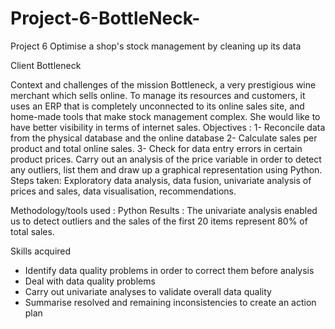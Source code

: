 # Project-6-BottleNeck-
Project 6 Optimise a shop's stock management by cleaning up its data

Client Bottleneck

Context and challenges of the mission 
Bottleneck, a very prestigious wine merchant which sells online. To manage its resources and customers, it uses an ERP that is completely unconnected to its online sales site, and home-made tools that make stock management complex.
She would like to have better visibility in terms of internet sales.
Objectives :
1- Reconcile data from the physical database and the online database
2- Calculate sales per product and total online sales.
3- Check for data entry errors in certain product prices. Carry out an analysis of the price variable in order to detect any outliers, list them and draw up a graphical representation using Python.
Steps taken: Exploratory data analysis, data fusion, univariate analysis of prices and sales, data visualisation, recommendations.

Methodology/tools used : Python
Results : The univariate analysis enabled us to detect outliers and the sales of the first 20 items represent 80% of total sales.

Skills acquired
- Identify data quality problems in order to correct them before analysis
- Deal with data quality problems
- Carry out univariate analyses to validate overall data quality
- Summarise resolved and remaining inconsistencies to create an action plan
